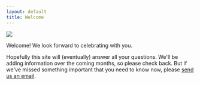 ```yaml
---
layout: default
title: Welcome
---
```


<p class="welcome-image"><img src="{{ site.baseurl }}/images/welcome.jpg" /></p>

Welcome! We look forward to celebrating with you.

Hopefully this site will (eventually) answer all your questions. We'll be adding information over the coming months, so please check back. But if we've missed something important that you need to know now, please <a href="mailto:wedding@fitzell.ca">send us an email</a>.
